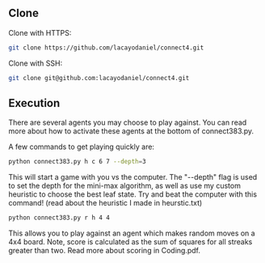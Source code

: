 ## Clone
Clone with HTTPS:
```bash
git clone https://github.com/lacayodaniel/connect4.git
```
Clone with SSH:
```bash
git clone git@github.com:lacayodaniel/connect4.git
```

## Execution
There are several agents you may choose to play against. You can read more about how to activate these agents at the bottom of connect383.py.

A few commands to get playing quickly are:
```bash
python connect383.py h c 6 7 --depth=3
```
This will start a game with you vs the computer. The "--depth" flag is used to set the depth for the mini-max algorithm, as well as use my custom heuristic to choose the best leaf state. Try and beat the computer with this command! (read about the heuristic I made in heurstic.txt)

```bash
python connect383.py r h 4 4
```
This allows you to play against an agent which makes random moves on a 4x4 board. Note, score is calculated as the sum of squares for all streaks greater than two. Read more about scoring in Coding.pdf.





